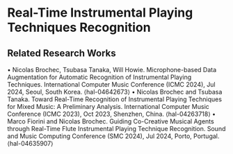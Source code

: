 # Real-Time Instrumental Playing Techniques Recognition

## Related Research Works
• Nicolas Brochec, Tsubasa Tanaka, Will Howie. Microphone-based Data Augmentation for Automatic Recognition of Instrumental Playing Techniques. International Computer Music Conference (ICMC 2024), Jul 2024, Seoul, South Korea. ⟨hal-04642673⟩
• Nicolas Brochec and Tsubasa Tanaka. Toward Real-Time Recognition of Instrumental Playing Techniques for Mixed Music: A Preliminary Analysis. International Computer Music Conference (ICMC 2023), Oct 2023, Shenzhen, China. ⟨hal-04263718⟩
• Marco Fiorini and Nicolas Brochec. Guiding Co-Creative Musical Agents through Real-Time Flute Instrumental Playing Technique Recognition. Sound and Music Computing Conference (SMC 2024), Jul 2024, Porto, Portugal. ⟨hal-04635907⟩
